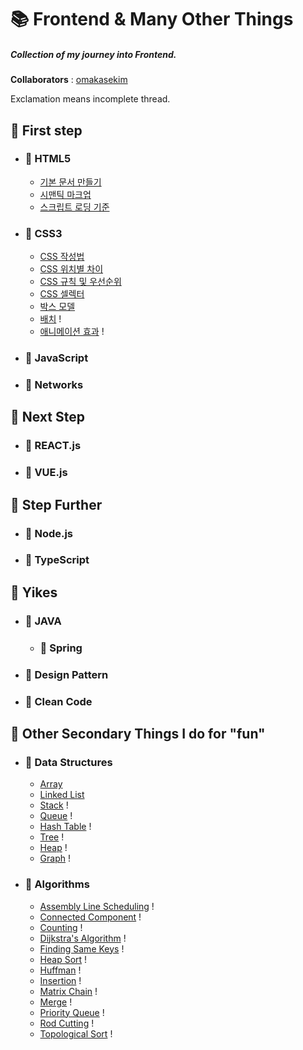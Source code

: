# 📚 Frontend & Many Other Things

##### Collection of my journey into Frontend.

**Collaborators** : [omakasekim](https://github.com/omakasekim)

Exclamation means incomplete thread.
<br>

## 📒 First step

- ### 📖 HTML5
  * [기본 문서 만들기](./dump/firstStep.md)
  * [시맨틱 마크업](./dump/secondHTML.md)
  * [스크립트 로딩 기준](./dump/thirdHTML.md)


- ### 📖 CSS3
  * [CSS 작성법](./dump/firstCSS.md)
  * [CSS 위치별 차이](./dump/secondCSS.md)
  * [CSS 규칙 및 우선순위](./dump/fourthCSS.md)
  * [CSS 셀렉터](./dump/fifthCSS.md)
  * [박스 모델](./dump/sixthCSS.md)
  * [배치](./dump/seventhCSS.md) !
  * [애니메이션 효과](./dump/eighthCSS.md) !

- ### 📖 JavaScript

- ### 📖 Networks

## 📕 Next Step

- ### 📖 REACT.js

- ### 📖 VUE.js

## 📗 Step Further

- ### 📖 Node.js

- ### 📖 TypeScript

## 📘 Yikes

- ### 📖 JAVA
  - ### 📖 Spring


- ### 📖 Design Pattern


- ### 📖 Clean Code


## 📙 Other Secondary Things I do for "fun"

- ### 📘 Data Structures
  * [Array](./dump/dsArray.md) 
  * [Linked List](./dump/algoLinkedList.md)
  * [Stack](./dump/dsStack.md) !
  * [Queue](./dump/dsQueue.md) !
  * [Hash Table](./dump/dsHashTable.md) !
  * [Tree](./dump/dsTree.md) !
  * [Heap](./dump/dsHeap.md) !
  * [Graph](./dump/dsGraph.md) !
 
- ### 📘 Algorithms
  * [Assembly Line Scheduling](./dump/algoALS.md) !
  * [Connected Component](./dump/algoConComp.md) !
  * [Counting](./dump/algoCounting.md) !
  * [Dijkstra's Algorithm](./dump/algoDijkstra.md) !
  * [Finding Same Keys](./dump/algoFSK.md) !
  * [Heap Sort](./dump/algoHeap.md) !
  * [Huffman](./dump/algoHuffman.md) !
  * [Insertion](./dump/algoInsert.md) !
  * [Matrix Chain](./dump/algoMatChain.md) !
  * [Merge](./dump/algoMerge.md) !
  * [Priority Queue](./dump/algoPriQueue.md) !
  * [Rod Cutting](./dump/algoRodCutt.md) !
  * [Topological Sort](./dump/algoTopoSort.md) !

